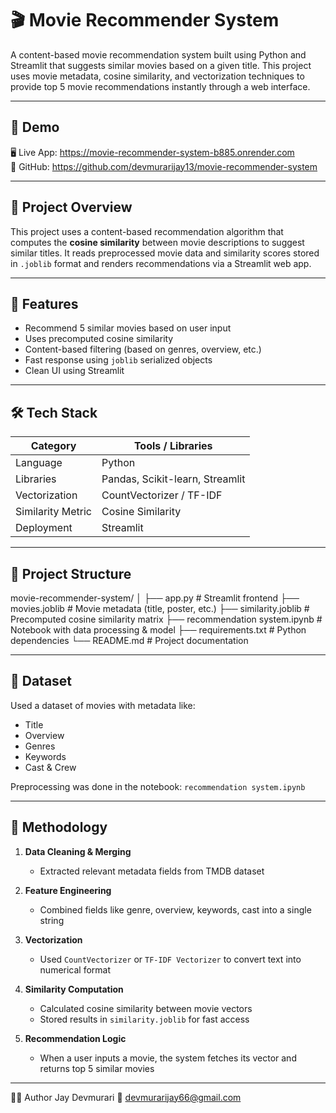 # 🎬 Movie Recommender System

A content-based movie recommendation system built using Python and Streamlit that suggests similar movies based on a given title. This project uses movie metadata, cosine similarity, and vectorization techniques to provide top 5 movie recommendations instantly through a web interface.

---

## 🚀 Demo

🖥️ Live App: https://movie-recommender-system-b885.onrender.com  
📂 GitHub: https://github.com/devmurarijay13/movie-recommender-system

---

## 📌 Project Overview

This project uses a content-based recommendation algorithm that computes the **cosine similarity** between movie descriptions to suggest similar titles. It reads preprocessed movie data and similarity scores stored in `.joblib` format and renders recommendations via a Streamlit web app.

---

## 🧠 Features

- Recommend 5 similar movies based on user input
- Uses precomputed cosine similarity
- Content-based filtering (based on genres, overview, etc.)
- Fast response using `joblib` serialized objects
- Clean UI using Streamlit

---

## 🛠️ Tech Stack

| Category          | Tools / Libraries               |
|-------------------|---------------------------------|
| Language          | Python                          |
| Libraries         | Pandas, Scikit-learn, Streamlit |
| Vectorization     | CountVectorizer / TF-IDF        |
| Similarity Metric | Cosine Similarity               |
| Deployment        | Streamlit                       |

---

## 📁 Project Structure

movie-recommender-system/
│
├── app.py # Streamlit frontend
├── movies.joblib # Movie metadata (title, poster, etc.)
├── similarity.joblib # Precomputed cosine similarity matrix
├── recommendation system.ipynb # Notebook with data processing & model
├── requirements.txt # Python dependencies
└── README.md # Project documentation


---

## 🧾 Dataset

Used a dataset of movies with metadata like:
- Title
- Overview
- Genres
- Keywords
- Cast & Crew

Preprocessing was done in the notebook: `recommendation system.ipynb`

---

## 🧮 Methodology

1. **Data Cleaning & Merging**
   - Extracted relevant metadata fields from TMDB dataset

2. **Feature Engineering**
   - Combined fields like genre, overview, keywords, cast into a single string

3. **Vectorization**
   - Used `CountVectorizer` or `TF-IDF Vectorizer` to convert text into numerical format

4. **Similarity Computation**
   - Calculated cosine similarity between movie vectors
   - Stored results in `similarity.joblib` for fast access

5. **Recommendation Logic**
   - When a user inputs a movie, the system fetches its vector and returns top 5 similar movies

---

🙋‍♂️ Author
Jay Devmurari
📧 devmurarijay66@gmail.com
